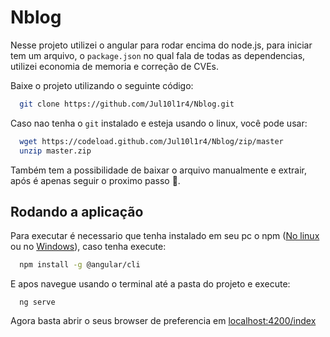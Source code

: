 # Nblog

Nesse projeto utilizei o angular para rodar encima do node.js, para iniciar tem um arquivo, o `package.json` no qual fala de todas as dependencias, utilizei economia de memoria e correção de CVEs.

Baixe o projeto utilizando o seguinte código:
```sh
  git clone https://github.com/Jul10l1r4/Nblog.git
```
Caso nao tenha o `git` instalado e esteja usando o linux, você pode usar:
```sh
  wget https://codeload.github.com/Jul10l1r4/Nblog/zip/master
  unzip master.zip 
```
Também tem a possibilidade de baixar o arquivo manualmente e extrair, após é apenas seguir o proximo passo :metal:.
## Rodando a aplicação

Para executar é necessario que tenha instalado em seu pc o npm ([No linux](https://tableless.com.br/como-instalar-node-js-no-linux-corretamente-ubuntu-debian-elementary-os/) ou no [Windows](https://imasters.com.br/back-end/instalando-o-git-node-js-ruby-sass-compass-bower-e-grunt-no-windows)), caso tenha execute:
```sh
  npm install -g @angular/cli
```
E apos navegue usando o terminal até a pasta do projeto e execute:
```ng
  ng serve
```
Agora basta abrir o seus browser de preferencia em [localhost:4200/index](http://localhost:4200/index)
